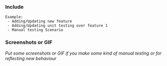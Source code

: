 ### Include

```
Example:
 - Adding/Updating new feature
 - Adding/Updating unit testing over feature 1
 - Manual testing Scenario
```

### Screenshots or GIF

_Put some screenshots or GIF if you make some kind of manual testing or for
reflecting new behaviour_
